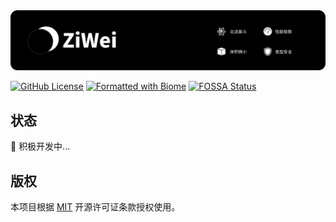 <img src=".github/splash.png" alt="ziwei.js" />

[![GitHub License](https://img.shields.io/github/license/lzm0x219/ziwei?style=flat)](https://github.com/lzm0x219/ziwei/blob/main/LICENSE)
[![Formatted with Biome](https://img.shields.io/badge/Formatted_with-Biome-60a5fa?style=flat&logo=biome)](https://biomejs.dev/)
[![FOSSA Status](https://app.fossa.com/api/projects/git%2Bgithub.com%2Flzm0x219%2Fziwei.svg?type=small)](https://app.fossa.com/projects/git%2Bgithub.com%2Flzm0x219%2Fziwei?ref=badge_small)

## 状态

🚧 积极开发中...

## 版权

本项目根据 [MIT](https://github.com/lzm0x219/ziwei/blob/main/LICENSE) 开源许可证条款授权使用。
